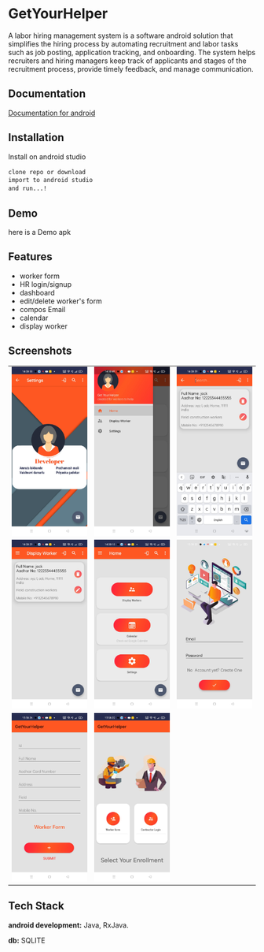 # GetYourHelper

A labor hiring management system is a software android solution  that simplifies the hiring process by automating recruitment and labor tasks such as job posting, application tracking, and onboarding. The system helps recruiters and hiring managers keep track of applicants and stages of the recruitment process, provide timely feedback, and manage communication.
## Documentation

[Documentation for android](https://developer.android.com/docs)

## Installation

Install on android studio

```bash
clone repo or download
import to android studio
and run...!

```
    
## Demo

here is a Demo apk


## Features

- worker form 
- HR login/signup
- dashboard
- edit/delete worker's form
- compos Email
- calendar 
- display worker

## Screenshots

<table>
<!--   <tr>
    <td>Welcome Page</td>
     <td>Login Page</td>
     <td>Sign Up Page</td>
     
  </tr> -->
  <tr>
    <td valign="top"><img src="screenshot/1.jpg" width="250" alt="Welcome Page"></td>
    <td valign="top"><img src="screenshot/2.jpg" width="250" alt="Login Page"></td>
    <td valign="top"><img src="screenshot/3.jpg" width="250" alt="Sign Up Page"></td>
  </tr>
<!--   <tr>
    <td>Personality Page</td>
    <td>Lifestyle Page</td>
    <td>Home Page</td>
  </tr> -->
  <tr>
    <td valign="top"><img src="screenshot/4.jpg" width="250" alt="Personality Page"></td>
    <td valign="top"><img src="screenshot/5.jpg" width="250" alt="Lifestyle Page"></td>
    <td valign="top"><img src="screenshot/6.jpg" width="250" alt="Home Page"></td>
  </tr>
<!--   <tr>
    <td>Finding Matches Page</td>
     <td>Chat Page</td>
  </tr> -->
  <tr>
    <td valign="top"><img src="screenshot/7.jpg" width="250" alt="Finding Matches Page"></td>
    <td valign="top"><img src="screenshot/8.jpg" width="250" alt="login"></td>
  </tr>
 </table>





## Tech Stack

**android development:** Java, RxJava.

**db:** SQLITE

